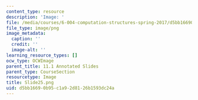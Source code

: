```yaml
---
content_type: resource
description: 'Image: '
file: /media/courses/6-004-computation-structures-spring-2017/d5bb16690b95c1a92d8126b1593dc24a_Slide25.png
file_type: image/png
image_metadata:
  caption: ''
  credit: ''
  image-alt: ''
learning_resource_types: []
ocw_type: OCWImage
parent_title: 11.1 Annotated Slides
parent_type: CourseSection
resourcetype: Image
title: Slide25.png
uid: d5bb1669-0b95-c1a9-2d81-26b1593dc24a
---
```

